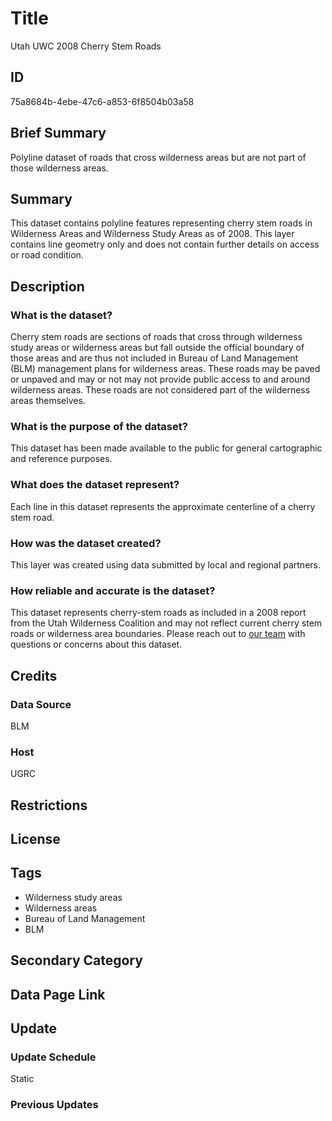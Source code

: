# Title

Utah UWC 2008 Cherry Stem Roads

## ID

75a8684b-4ebe-47c6-a853-6f8504b03a58

## Brief Summary

Polyline dataset of roads that cross wilderness areas but are not part of those wilderness areas.

## Summary

This dataset contains polyline features representing cherry stem roads in Wilderness Areas and Wilderness Study Areas as of 2008. This layer contains line geometry only and does not contain further details on access or road condition.

## Description

### What is the dataset?

Cherry stem roads are sections of roads that cross through wilderness study areas or wilderness areas but fall outside the official boundary of those areas and are thus not included in Bureau of Land Management (BLM) management plans for wilderness areas. These roads may be paved or unpaved and may or not may not provide public access to and around wilderness areas. These roads are not considered part of the wilderness areas themselves.

### What is the purpose of the dataset?

This dataset has been made available to the public for general cartographic and reference purposes.

### What does the dataset represent?

Each line in this dataset represents the approximate centerline of a cherry stem road.

### How was the dataset created?

This layer was created using data submitted by local and regional partners.

### How reliable and accurate is the dataset?

This dataset represents cherry-stem roads as included in a 2008 report from the Utah Wilderness Coalition and may not reflect current cherry stem roads or wilderness area boundaries. Please reach out to [our team](https://gis.utah.gov/contact/) with questions or concerns about this dataset.

## Credits

### Data Source

BLM

### Host

UGRC

## Restrictions

## License

## Tags

- Wilderness study areas
- Wilderness areas
- Bureau of Land Management
- BLM

## Secondary Category

## Data Page Link

## Update

### Update Schedule

Static

### Previous Updates

